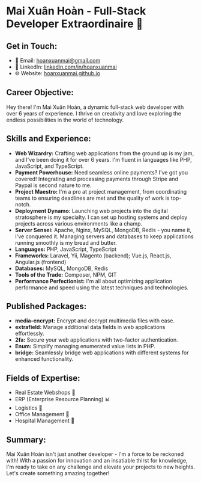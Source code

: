 # Mai Xuân Hoàn - Full-Stack Developer Extraordinaire 🚀

## Get in Touch:
- 📧 Email: hoanxuanmai@gmail.com
- 💼 LinkedIn: [linkedin.com/in/hoanxuanmai](https://www.linkedin.com/in/hoanxuanmai/)
- 🌐 Website: [hoanxuanmai.github.io](https://hoanxuanmai.github.io/)

## Career Objective:
Hey there! I'm Mai Xuân Hoàn, a dynamic full-stack web developer with over 6 years of experience. I thrive on creativity and love exploring the endless possibilities in the world of technology.

## Skills and Experience:
- **Web Wizardry:** Crafting web applications from the ground up is my jam, and I've been doing it for over 6 years. I'm fluent in languages like PHP, JavaScript, and TypeScript.
- **Payment Powerhouse:** Need seamless online payments? I've got you covered! Integrating and processing payments through Stripe and Paypal is second nature to me.
- **Project Maestro:** I'm a pro at project management, from coordinating teams to ensuring deadlines are met and the quality of work is top-notch.
- **Deployment Dynamo:** Launching web projects into the digital stratosphere is my specialty. I can set up hosting systems and deploy projects across various environments like a champ.
- **Server Sensei:** Apache, Nginx, MySQL, MongoDB, Redis - you name it, I've conquered it. Managing servers and databases to keep applications running smoothly is my bread and butter.
- **Languages:** PHP, JavaScript, TypeScript
- **Frameworks:** Laravel, Yii, Magento (backend); Vue.js, React.js, Angular.js (frontend)
- **Databases:** MySQL, MongoDB, Redis
- **Tools of the Trade:** Composer, NPM, GIT
- **Performance Perfectionist:** I'm all about optimizing application performance and speed using the latest techniques and technologies.

## Published Packages:
- **media-encrypt:** Encrypt and decrypt multimedia files with ease.
- **extrafield:** Manage additional data fields in web applications effortlessly.
- **2fa:** Secure your web applications with two-factor authentication.
- **Enum:** Simplify managing enumerated value lists in PHP.
- **bridge:** Seamlessly bridge web applications with different systems for enhanced functionality.

## Fields of Expertise:
- Real Estate Webshops 🏡
- ERP (Enterprise Resource Planning) 📊
- Logistics 🚚
- Office Management 📝
- Hospital Management 🏥

## Summary:
Mai Xuân Hoàn isn't just another developer - I'm a force to be reckoned with! With a passion for innovation and an insatiable thirst for knowledge, I'm ready to take on any challenge and elevate your projects to new heights. Let's create something amazing together!
